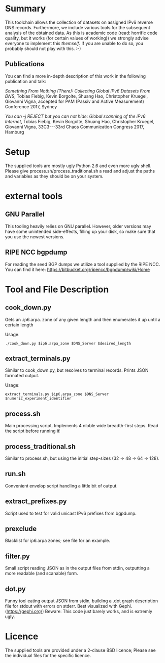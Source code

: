 # Summary

This toolchain allows the collection of datasets on assigned IPv6 reverse DNS
records. Furthermore, we include various tools for the subsequent analysis of
the obtained data. As this is academic code (read: horrific code quality, but
it works (for certain values of working)) we strongly advise everyone to
implement this *themself*. If you are unable to do so, you probably should not
play with this. :-)

## Publications

You can find a more in-depth description of this work in the following publication and talk:

*Something From Nothing (There): Collecting Global IPv6 Datasets From DNS*, Tobias Fiebig, Kevin Borgolte, Shuang Hao, Christopher Kruegel, Giovanni Vigna, accepted for PAM (Passiv and Active Measurement) Conference 2017, Sydney

*You can -j REJECT but you can not hide: Global scanning of the IPv6 Internet*, Tobias Fiebig, Kevin Borgolte, Shuang Hao, Christopher Kruegel, Giovanni Vigna, 33C3---33rd Chaos Communication Congress 2017, Hamburg

# Setup
The supplied tools are mostly ugly Python 2.6 and even more ugly shell. Please
give process.sh/process_traditional.sh a read and adjust the paths and variables
as they should be on your system.

# external tools

## GNU Parallel

This tooling heavily relies on GNU parallel. However, older versions may have
some unintended side-effects, filling up your disk, so make sure that you use
the newest versions.

## RIPE NCC bgpdump

For reading the seed BGP dumps we utilize a tool supplied by the RIPE NCC.
You can find it here: https://bitbucket.org/ripencc/bgpdump/wiki/Home


# Tool and File Description

## cook_down.py
Gets an .ip6.arpa. zone of any given length and then enumerates it up until
a certain length

Usage: 
```
./cook_down.py $ip6.arpa_zone $DNS_Server $desired_length
```

## extract_terminals.py
Similar to cook_down.py, but resolves to terminal records. Prints JSON formated
output.

Usage:
```
extract_terminals.py $ip6.arpa_zone $DNS_Server $numeric_experiment_identifier
```

## process.sh
Main processing script. Implements 4 nibble wide breadth-first steps. 
Read the script before running it! 

## process_traditional.sh
Similar to process.sh, but using the initial step-sizes (32 -> 48 -> 64 -> 128).


## run.sh
Convenient envelop script handling a little bit of output.

## extract_prefixes.py
Script used to test for valid unicast IPv6 prefixes from bgpdump.

## prexclude
Blacklist for ip6.arpa zones; see file for an example.

## filter.py
Small script reading JSON as in the output files from stdin, outputting a more
readable (and scanable) form.

## dot.py
Funny tool eating output JSON from stdin, building a .dot graph description file
for stdout with errors on stderr. Best visualized with Gephi. (https://gephi.org/)
Beware: This code just barely works, and is extremly ugly.

# Licence
The supplied tools are provided under a 2-clause BSD licence; Please see the
individual files for the specific licence.
